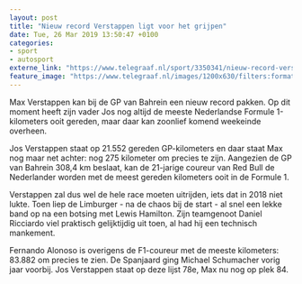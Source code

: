 ```yaml
---
layout: post
title: "Nieuw record Verstappen ligt voor het grijpen"
date: Tue, 26 Mar 2019 13:50:47 +0100
categories: 
- sport 
- autosport 
externe_link: "https://www.telegraaf.nl/sport/3350341/nieuw-record-verstappen-ligt-voor-het-grijpen"
feature_image: "https://www.telegraaf.nl/images/1200x630/filters:format(jpeg):quality(80)/cdn-kiosk-api.telegraaf.nl/4becd9b0-4fdf-11e9-94af-0217670beecd.jpg"
---
```


<p class="intro">Max Verstappen kan bij de GP van Bahrein een nieuw record pakken. Op dit moment heeft zijn vader Jos nog altijd de meeste Nederlandse Formule 1-kilometers ooit gereden, maar daar kan zoonlief komend weekeinde overheen.</p> <p>Jos Verstappen staat op 21.552 gereden GP-kilometers en daar staat Max nog maar net achter: nog 275 kilometer om precies te zijn. Aangezien de GP van Bahrein 308,4 km beslaat, kan de 21-jarige coureur van Red Bull de Nederlander worden met de meest gereden kilometers ooit in de Formule 1.</p><p>Verstappen zal dus wel de hele race moeten uitrijden, iets dat in 2018 niet lukte. Toen liep de Limburger - na de chaos bij de start - al snel een lekke band op na een botsing met Lewis Hamilton. Zijn teamgenoot Daniel Ricciardo viel praktisch gelijktijdig uit toen, al had hij een technisch mankement.</p><p>Fernando Alonoso is overigens de F1-coureur met de meeste kilometers: 83.882 om precies te zien. De Spanjaard ging Michael Schumacher vorig jaar voorbij. Jos Verstappen staat op deze lijst 78e, Max nu nog op plek 84.</p>
